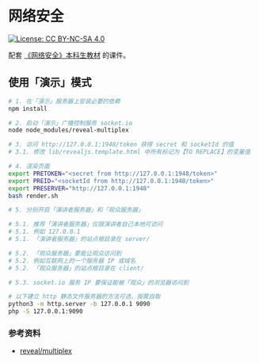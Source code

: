 # 网络安全

[![License: CC BY-NC-SA 4.0](https://img.shields.io/badge/License-CC%20BY--NC--SA%204.0-lightgrey.svg)](https://creativecommons.org/licenses/by-nc-sa/4.0/)

配套 [《网络安全》本科生教材](https://github.com/c4pr1c3/cuc-ns) 的课件。

## 使用「演示」模式

```bash
# 1. 在「演示」服务器上安装必要的依赖
npm install 

# 2. 启动「演示」广播控制服务 socket.io
node node_modules/reveal-multiplex

# 3. 访问 http://127.0.0.1:1948/token 获得 secret 和 socketId 的值
# 3.1. 修改 lib/revealjs.template.html 中所有标记为【TO REPLACE】的变量值

# 4. 渲染页面
export PRETOKEN="<secret from http://127.0.0.1:1948/token>"
export PREID="<socketId from http://127.0.0.1:1948/token>"
export PRESERVER="http://127.0.0.1:1948"
bash render.sh

# 5. 分别开启「演讲者服务器」和「观众服务器」

# 5.1. 推荐「演讲者服务器」仅限演讲者自己本地可访问
# 5.1. 例如 127.0.0.1
# 5.1. 「演讲者服务器」的站点根目录在 server/

# 5.2. 「观众服务器」要能让观众访问到
# 5.2. 例如互联网上的一个服务器 IP 或域名
# 5.2. 「观众服务器」的站点根目录在 client/

# 5.3. socket.io 服务 IP 要保证能被「观众」的浏览器访问到

# 以下建立 http 静态文件服务器的方法可选，按需自取
python3 -m http.server -b 127.0.0.1 9090
php -S 127.0.0.1:9090
```

### 参考资料

* [reveal/multiplex](https://github.com/reveal/multiplex)


